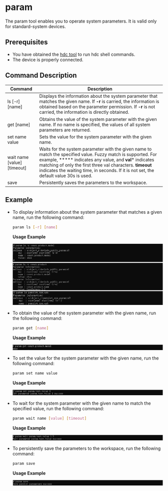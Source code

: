 # param

The param tool enables you to operate system parameters. It is valid only for standard-system devices.

## Prerequisites

* You have obtained the [hdc tool](../../device-dev/subsystems/subsys-toolchain-hdc-guide.md) to run hdc shell commands.
* The device is properly connected.

## Command Description

| Command| Description|
| ----------------- | ------------------------------------------ |
| ls [-r] [name] | Displays the information about the system parameter that matches the given name. If **-r** is carried, the information is obtained based on the parameter permission. If **-r** is not carried, the information is directly obtained.|
| get [name] | Obtains the value of the system parameter with the given name. If no name is specified, the values of all system parameters are returned.|
| set name value | Sets the value for the system parameter with the given name.|
| wait name [value] [timeout] | Waits for the system parameter with the given name to match the specified value. Fuzzy match is supported. For example, ***** indicates any value, and **val*** indicates matching of only the first three val characters. **timeout** indicates the waiting time, in seconds. If it is not set, the default value 30s is used.|
| save | Persistently saves the parameters to the workspace.|

## Example

* To display information about the system parameter that matches a given name, run the following command:

  ```bash
  param ls [-r] [name]
  ```
  **Usage Example**

  ![ls-integrity](figures/param-ls-integrity.png)
  ![ls-part](figures/param-ls-part.png)
  ![ls](figures/param-ls.png)

* To obtain the value of the system parameter with the given name, run the following command:

  ```bash
  param get [name]
  ```
  **Usage Example**

  ![get](figures/param-get.png)

* To set the value for the system parameter with the given name, run the following command:

  ```bash
  param set name value
  ```
  **Usage Example**

  ![set](figures/param-set.png)

* To wait for the system parameter with the given name to match the specified value, run the following command:

  ```bash
  param wait name [value] [timeout]
  ```
  **Usage Example**

  ![wait](figures/param-wait.png)

* To persistently save the parameters to the workspace, run the following command:

  ```bash
  param save
  ```
  **Usage Example**
  
  ![save](figures/param-save.png)

